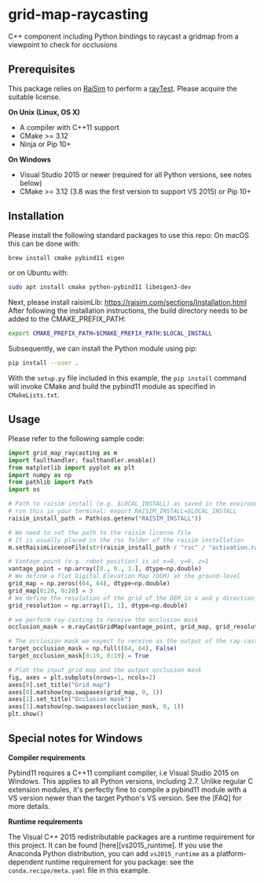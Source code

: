 # grid-map-raycasting

C++ component including Python bindings to raycast a gridmap from a viewpoint to check for occlusions

## Prerequisites

This package relies on [RaiSim](https://raisim.com) to perform a [rayTest](https://raisim.com/sections/RayTest.html).
Please acquire the suitable license.

**On Unix (Linux, OS X)**

* A compiler with C++11 support
* CMake >= 3.12
* Ninja or Pip 10+

**On Windows**

* Visual Studio 2015 or newer (required for all Python versions, see notes below)
* CMake >= 3.12 (3.8 was the first version to support VS 2015) or Pip 10+

## Installation
Please install the following standard packages to use this repo:
On macOS this can be done with:
```bash
brew install cmake pybind11 eigen
```
or on Ubuntu with:
```bash
sudo apt install cmake python-pybind11 libeigen3-dev
```

Next, please install raisimLib: https://raisim.com/sections/Installation.html
After following the installation instructions, the build directory needs to be added to the CMAKE_PREFIX_PATH:
```bash
export CMAKE_PREFIX_PATH=$CMAKE_PREFIX_PATH:$LOCAL_INSTALL
```

Subsequently, we can install the Python module using pip:
```bash
pip install --user .
```

With the `setup.py` file included in this example, the `pip install` command will
invoke CMake and build the pybind11 module as specified in `CMakeLists.txt`.

## Usage
Please refer to the following sample code:
```python
import grid_map_raycasting as m
import faulthandler; faulthandler.enable()
from matplotlib import pyplot as plt
import numpy as np
from pathlib import Path
import os

# Path to raisim install (e.g. $LOCAL_INSTALL) as saved in the environment variable $RAISIM_INSTALL
# run this in your terminal: export RAISIM_INSTALL=$LOCAL_INSTALL
raisim_install_path = Path(os.getenv("RAISIM_INSTALL"))

# We need to set the path to the raisim license file
# It is usually placed in the rsc folder of the raisim installation
m.setRaisimLicenseFile(str(raisim_install_path / "rsc" / "activation.raisim"))

# Vantage point (e.g. robot position) is at x=0, y=0, z=1
vantage_point = np.array([0., 0., 1.], dtype=np.double)
# We define a flat Digital Elevation Map (DEM) at the ground-level
grid_map = np.zeros((64, 64), dtype=np.double)
grid_map[0:20, 0:20] = 3
# We define the resolution of the grid of the DEM in x and y direction
grid_resolution = np.array([1, 1], dtype=np.double)

# we perform ray-casting to receive the occlusion mask
occlusion_mask = m.rayCastGridMap(vantage_point, grid_map, grid_resolution)

# The occlusion mask we expect to receive as the output of the ray-casting
target_occlusion_mask = np.full((64, 64), False)
target_occlusion_mask[0:19, 0:19] = True

# Plot the input grid map and the output occlusion mask
fig, axes = plt.subplots(nrows=1, ncols=2)
axes[0].set_title("Grid map")
axes[0].matshow(np.swapaxes(grid_map, 0, 1))
axes[1].set_title("Occlusion mask")
axes[1].matshow(np.swapaxes(occlusion_mask, 0, 1))
plt.show()
```

## Special notes for Windows

**Compiler requirements**

Pybind11 requires a C++11 compliant compiler, i.e Visual Studio 2015 on Windows.
This applies to all Python versions, including 2.7. Unlike regular C extension
modules, it's perfectly fine to compile a pybind11 module with a VS version newer
than the target Python's VS version. See the [FAQ] for more details.

**Runtime requirements**

The Visual C++ 2015 redistributable packages are a runtime requirement for this
project. It can be found [here][vs2015_runtime]. If you use the Anaconda Python
distribution, you can add `vs2015_runtime` as a platform-dependent runtime
requirement for you package: see the `conda.recipe/meta.yaml` file in this example.


